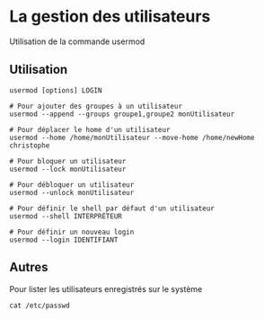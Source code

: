 # La gestion des utilisateurs

Utilisation de la commande usermod


## Utilisation

```shell
usermod [options] LOGIN

# Pour ajouter des groupes à un utilisateur
usermod --append --groups groupe1,groupe2 monUtilisateur

# Pour déplacer le home d'un utilisateur
usermod --home /home/monUtilisateur --move-home /home/newHome christophe

# Pour bloquer un utilisateur
usermod --lock monUtilisateur

# Pour débloquer un utilisateur
usermod --unlock monUtilisateur

# Pour définir le shell par défaut d'un utilisateur
usermod --shell INTERPRÉTEUR

# Pour définir un nouveau login
usermod --login IDENTIFIANT
```

## Autres

Pour lister les utilisateurs enregistrés sur le système

```shell
cat /etc/passwd
```
